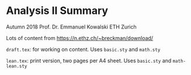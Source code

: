 # Analysis II Summary

Autumn 2018 Prof. Dr. Emmanuel Kowalski ETH Zurich

Lots of content from https://n.ethz.ch/~breckman/download/

`draft.tex`: for working on content. Uses `basic.sty` and `math.sty`

`lean.tex`: print version, two pages per A4 sheet. Uses `basic.sty` and `math-lean.sty`